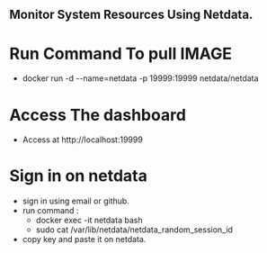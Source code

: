##  Monitor System Resources Using Netdata.

# Run Command To pull IMAGE 
   - docker run -d --name=netdata -p 19999:19999 netdata/netdata
     
# Access The dashboard   
   - Access at http://localhost:19999

# Sign in on netdata
   - sign in using email or github.
   - run command :
     - docker exec -it netdata bash
     - sudo cat /var/lib/netdata/netdata_random_session_id
   - copy key and paste it on netdata.
